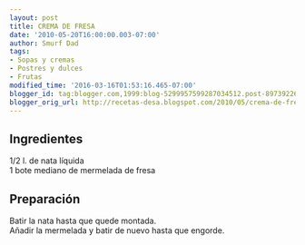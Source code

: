 ```yaml
---
layout: post
title: CREMA DE FRESA
date: '2010-05-20T16:00:00.003-07:00'
author: Smurf Dad
tags:
- Sopas y cremas
- Postres y dulces
- Frutas
modified_time: '2016-03-16T01:53:16.465-07:00'
blogger_id: tag:blogger.com,1999:blog-5299957599287034512.post-8973922640687433489
blogger_orig_url: http://recetas-desa.blogspot.com/2010/05/crema-de-fresa.html
---
```


<h2>Ingredientes</h2><p>1/2 l. de nata l&iacute;quida<br/>1 bote mediano de mermelada de fresa</p><h2>Preparaci&oacute;n</h2><p>Batir la nata hasta que quede montada.<br/>A&ntilde;adir la mermelada y batir de nuevo hasta que engorde.</p>